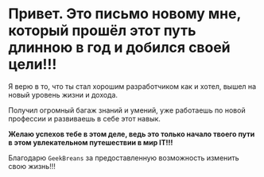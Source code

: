 # Привет. Это письмо новому мне, который прошёл этот путь длинною в год и добился своей цели!!! 

Я верю в то, что ты стал хорошим разработчиком как и хотел, вышел на новый уровень жизни и дохода.

Получил огромный багаж знаний и умений, уже работаешь по новой профессии и развиваешь в себе этот навык.

**Желаю успехов тебе в этом деле, ведь это только начало твоего пути в этом увлекательном путешествии в мир IT!!!**

Благодарю `GeekBreans` за предоставленную возможность изменить свою жизнь!!!
